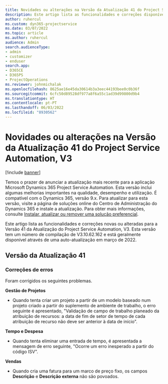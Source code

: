 ```yaml
---
title: Novidades ou alterações na Versão da Atualização 41 do Project Service Automation, V3
description: Este artigo lista as funcionalidades e correções disponíveis na Versão 41 da Atualização do Microsoft Dynamics 365 Project Service Automation, V3.
author: ruhercul
ms.custom: dyn365-projectservice
ms.date: 03/07/2022
ms.topic: article
ms.author: ruhercul
audience: Admin
search.audienceType:
- admin
- customizer
- enduser
search.app:
- D365CE
- D365PS
- ProjectOperations
ms.reviewer: johnmichalak
ms.openlocfilehash: 8625ae16e45da30614b3a3eec44193bee0c0b36f
ms.sourcegitcommit: 6cfc50d89528df977a8f6a55c1ad39d99800d9b4
ms.translationtype: HT
ms.contentlocale: pt-PT
ms.lasthandoff: 06/03/2022
ms.locfileid: "8930562"
---
```

# <a name="whats-new-or-changed-in-project-service-automation-update-release-41-v3"></a>Novidades ou alterações na Versão da Atualização 41 do Project Service Automation, V3

[!include [banner](../includes/psa-now-project-operations.md)]

Temos o prazer de anunciar a atualização mais recente para a aplicação Microsoft Dynamics 365 Project Service Automation. Esta versão inclui algumas melhorias importantes na qualidade, desempenho e utilização. É compatível com o Dynamics 365, versão 9.x. Para atualizar para esta versão, visite a página de soluções online do Centro de Administração do Dynamics 365 e instale a atualização. Para obter mais informações, consulte [Instalar, atualizar ou remover uma solução preferencial](/power-platform/admin/install-remove-preferred-solution).

Este artigo lista as funcionalidades e correções novas ou alteradas para a Versão 41 da Atualização do Project Service Automation, V3. Esta versão tem um número de compilação de V3.10.62.162 e está geralmente disponível através de uma auto-atualização em março de 2022.

## <a name="update-release-41"></a>Versão da Atualização 41

### <a name="bug-fixes"></a>Correções de erros

Foram corrigidos os seguintes problemas.

**Gestão de Projetos**
- Quando tenta criar um projeto a partir de um modelo baseado num projeto criado a partir do suplemento de ambiente de trabalho, o erro seguinte é apresentado, "Validação de campo de trabalho planeado da atribuição de recursos: a data de fim de setor de tempo de cada atribuição de recurso não deve ser anterior à data de início".

**Tempo e Despesa**
- Quando tenta eliminar uma entrada de tempo, é apresentada a mensagem de erro seguinte, "Ocorre um erro inesperado a partir do código ISV".

**Vendas**
- Quando cria uma fatura para um marco de preço fixo, os campos **Descrição** e **Descrição externa** não são povoados. 
